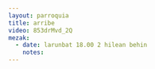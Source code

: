 ```yaml
---
layout: parroquia
title: arribe
video: 853drMvd_2Q
mezak:
  - date: larunbat 18.00 2 hilean behin
    notes:
---
```


